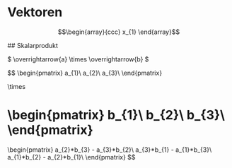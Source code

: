 # Vektoren

$$\begin{array}{ccc}
x_{1}
\end{array}$$

## Skalarprodukt

$ \overrightarrow{a} \times \overrightarrow{b} $


$$
\begin{pmatrix}
a_{1}\\
a_{2}\\
a_{3}\\
\end{pmatrix}

\times

\begin{pmatrix}
b_{1}\\
b_{2}\\
b_{3}\\
\end{pmatrix}
=
\begin{pmatrix}
a_{2}*b_{3} - a_{3}*b_{2}\\
a_{3}*b_{1} - a_{1}*b_{3}\\
a_{1}*b_{2} - a_{2}*b_{1}\\
\end{pmatrix}
$$
